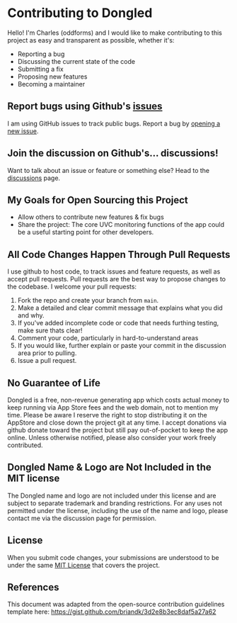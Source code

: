 # Contributing to Dongled
Hello! I'm Charles (oddforms) and I would like to make contributing to this project as easy and transparent as possible, whether it's:

- Reporting a bug
- Discussing the current state of the code
- Submitting a fix
- Proposing new features
- Becoming a maintainer

## Report bugs using Github's [issues](https://github.com/oddforms-design/Dongled/issues)
I am using GitHub issues to track public bugs. Report a bug by [opening a new issue](https://github.com/oddforms-design/Dongled/issues).

## Join the discussion on Github's... discussions!
Want to talk about an issue or feature or something else? Head to the [discussions](https://github.com/oddforms-design/Dongled/discussions) page.

## My Goals for Open Sourcing this Project
- Allow others to contribute new features & fix bugs
- Share the project: The core UVC monitoring functions of the app could be a useful starting point for other developers.

## All Code Changes Happen Through Pull Requests
I use github to host code, to track issues and feature requests, as well as accept pull requests. Pull requests are the best way to propose changes to the codebase. I welcome your pull requests:

1. Fork the repo and create your branch from `main`.
2. Make a detailed and clear commit message that explains what you did and why.
3. If you've added incomplete code or code that needs furthing testing, make sure thats clear!
4. Comment your code, particularly in hard-to-understand areas
5. If you would like, further explain or paste your commit in the discussion area prior to pulling.
6. Issue a pull request.

## No Guarantee of Life
Dongled is a free, non-revenue generating app which costs actual money to keep running via App Store fees and the web domain, not to mention my time. Please be aware I reserve the right to stop distributing it on the AppStore and close down the project git at any time. I accept donations via github donate toward the project but still pay out-of-pocket to keep the app online. Unless otherwise notified, please also consider your work freely contributed. 

## Dongled Name & Logo are Not Included in the MIT license
The Dongled name and logo are not included under this license and are subject to separate trademark and branding restrictions. For any uses not permitted under the license, including the use of the name and logo, please contact me via the discussion page for permission.

## License
When you submit code changes, your submissions are understood to be under the same [MIT License](https://github.com/oddforms-design/Dongled/blob/main/LICENSE) that covers the project.

## References
This document was adapted from the open-source contribution guidelines template here: https://gist.github.com/briandk/3d2e8b3ec8daf5a27a62
